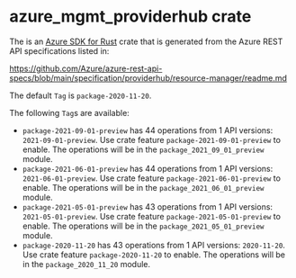 # azure_mgmt_providerhub crate

The is an [Azure SDK for Rust](https://github.com/Azure/azure-sdk-for-rust) crate that is generated from the Azure REST API specifications listed in:

https://github.com/Azure/azure-rest-api-specs/blob/main/specification/providerhub/resource-manager/readme.md

The default `Tag` is `package-2020-11-20`.

The following `Tag`s are available:

- `package-2021-09-01-preview` has 44 operations from 1 API versions: `2021-09-01-preview`. Use crate feature `package-2021-09-01-preview` to enable. The operations will be in the `package_2021_09_01_preview` module.
- `package-2021-06-01-preview` has 44 operations from 1 API versions: `2021-06-01-preview`. Use crate feature `package-2021-06-01-preview` to enable. The operations will be in the `package_2021_06_01_preview` module.
- `package-2021-05-01-preview` has 43 operations from 1 API versions: `2021-05-01-preview`. Use crate feature `package-2021-05-01-preview` to enable. The operations will be in the `package_2021_05_01_preview` module.
- `package-2020-11-20` has 43 operations from 1 API versions: `2020-11-20`. Use crate feature `package-2020-11-20` to enable. The operations will be in the `package_2020_11_20` module.